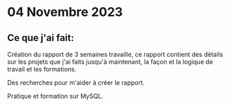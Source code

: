 # 04 Novembre 2023

## Ce que j'ai fait:

Création du rapport de 3 semaines travaille, ce rapport contient des détails sur les projets que j'ai faits jusqu'à maintenant, la façon et la logique de travail et les formations.

Des recherches pour m'aider à créer le rapport.

Pratique et formation sur MySQL.